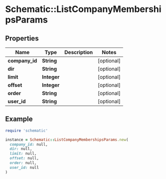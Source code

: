# Schematic::ListCompanyMembershipsParams

## Properties

| Name | Type | Description | Notes |
| ---- | ---- | ----------- | ----- |
| **company_id** | **String** |  | [optional] |
| **dir** | **String** |  | [optional] |
| **limit** | **Integer** |  | [optional] |
| **offset** | **Integer** |  | [optional] |
| **order** | **String** |  | [optional] |
| **user_id** | **String** |  | [optional] |

## Example

```ruby
require 'schematic'

instance = Schematic::ListCompanyMembershipsParams.new(
  company_id: null,
  dir: null,
  limit: null,
  offset: null,
  order: null,
  user_id: null
)
```

